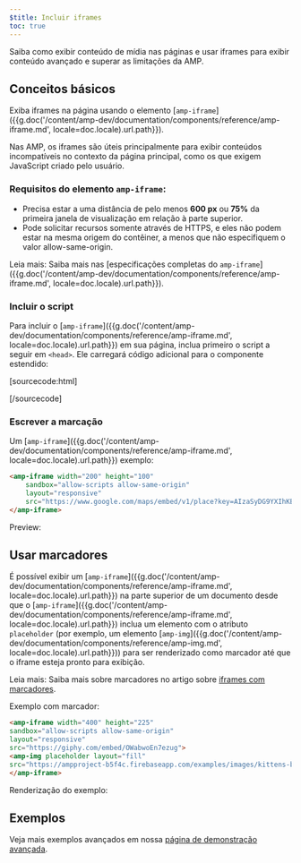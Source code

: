 ```yaml
---
$title: Incluir iframes
toc: true
---
```



Saiba como exibir conteúdo de mídia nas páginas e usar iframes para exibir conteúdo avançado e superar as limitações da AMP.

## Conceitos básicos

Exiba iframes na página usando o elemento [`amp-iframe`]({{g.doc('/content/amp-dev/documentation/components/reference/amp-iframe.md', locale=doc.locale).url.path}}).

Nas AMP, os iframes são úteis principalmente para exibir conteúdos incompatíveis no contexto da página principal, como os que exigem JavaScript criado pelo usuário.

### Requisitos do elemento `amp-iframe`:

* Precisa estar a uma distância de pelo menos **600 px** ou **75%** da primeira janela de visualização em
relação à parte superior.
* Pode solicitar recursos somente através de HTTPS, e eles não podem estar na mesma origem do contêiner,
a menos que não especifiquem o valor allow-same-origin.

Leia mais: Saiba mais nas [especificações completas do `amp-iframe`]({{g.doc('/content/amp-dev/documentation/components/reference/amp-iframe.md', locale=doc.locale).url.path}}).

### Incluir o script

Para incluir o [`amp-iframe`]({{g.doc('/content/amp-dev/documentation/components/reference/amp-iframe.md', locale=doc.locale).url.path}}) em sua página, inclua primeiro o script a seguir em `<head>`.
Ele carregará código adicional para o componente estendido:

[sourcecode:html]
<script async custom-element="amp-iframe"
    src="https://cdn.ampproject.org/v0/amp-iframe-0.1.js"></script>
[/sourcecode]

### Escrever a marcação

Um [`amp-iframe`]({{g.doc('/content/amp-dev/documentation/components/reference/amp-iframe.md', locale=doc.locale).url.path}}) exemplo:

```html
<amp-iframe width="200" height="100"
    sandbox="allow-scripts allow-same-origin"
    layout="responsive"
    src="https://www.google.com/maps/embed/v1/place?key=AIzaSyDG9YXIhKBhqclZizcSzJ0ROiE0qgVfwzI&q=europe">
</amp-iframe>
```
Preview:

<amp-iframe width="200" height="100"
    sandbox="allow-scripts allow-same-origin"
    layout="responsive"
    src="https://www.google.com/maps/embed/v1/place?key=AIzaSyDG9YXIhKBhqclZizcSzJ0ROiE0qgVfwzI&q=europe">
</amp-iframe>

## Usar marcadores

É possível exibir um [`amp-iframe`]({{g.doc('/content/amp-dev/documentation/components/reference/amp-iframe.md', locale=doc.locale).url.path}}) na parte superior de um documento desde que o [`amp-iframe`]({{g.doc('/content/amp-dev/documentation/components/reference/amp-iframe.md', locale=doc.locale).url.path}}) inclua um elemento com o atributo `placeholder` (por exemplo, um elemento [`amp-img`]({{g.doc('/content/amp-dev/documentation/components/reference/amp-img.md', locale=doc.locale).url.path}})) para ser renderizado como marcador até que o iframe esteja pronto para exibição.

Leia mais: Saiba mais sobre marcadores no artigo sobre [iframes com marcadores](/pt_br/docs/reference/components/amp-iframe.html#iframe-with-placeholder).

Exemplo com marcador:

```html
<amp-iframe width="400" height="225"
sandbox="allow-scripts allow-same-origin"
layout="responsive"
src="https://giphy.com/embed/OWabwoEn7ezug">
<amp-img placeholder layout="fill"
src="https://ampproject-b5f4c.firebaseapp.com/examples/images/kittens-biting.jpg"></amp-img>
</amp-iframe>
```
Renderização do exemplo:

<amp-iframe width="400" height="225"
sandbox="allow-scripts allow-same-origin"
layout="responsive"
src="https://giphy.com/embed/OWabwoEn7ezug">
<amp-img placeholder layout="fill"
src="https://ampproject-b5f4c.firebaseapp.com/examples/images/kittens-biting.jpg"></amp-img>
</amp-iframe>

## Exemplos

Veja mais exemplos avançados em nossa [página de demonstração avançada](https://ampbyexample.com/components/amp-iframe/).
